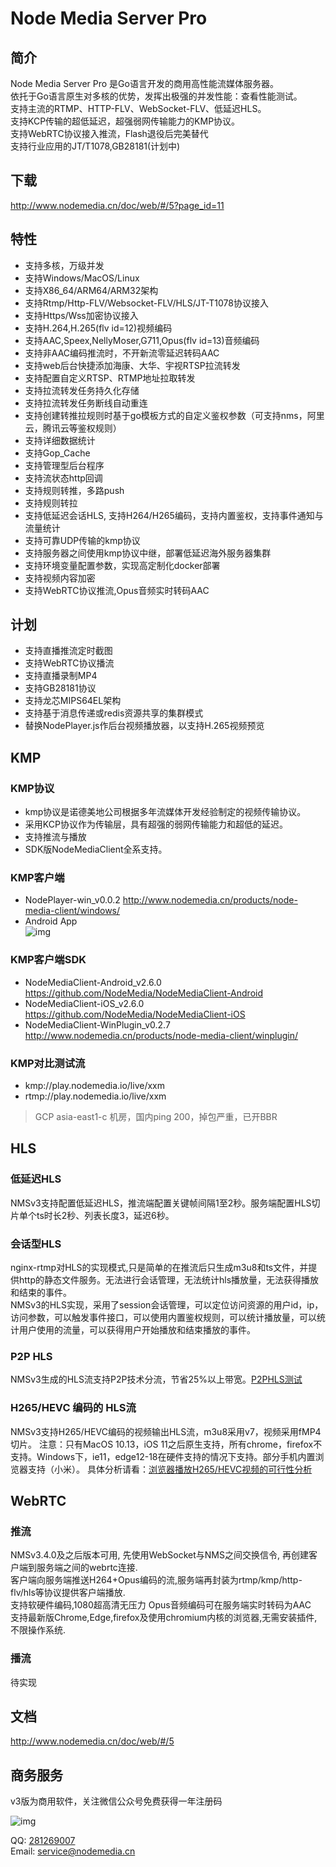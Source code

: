 # Node Media Server Pro

## 简介
Node Media Server Pro 是Go语言开发的商用高性能流媒体服务器。  
依托于Go语言原生对多核的优势，发挥出极强的并发性能：查看性能测试。  
支持主流的RTMP、HTTP-FLV、WebSocket-FLV、低延迟HLS。  
支持KCP传输的超低延迟，超强弱网传输能力的KMP协议。  
支持WebRTC协议接入推流，Flash退役后完美替代  
支持行业应用的JT/T1078,GB28181(计划中)  

## 下载
http://www.nodemedia.cn/doc/web/#/5?page_id=11

## 特性
* 支持多核，万级并发
* 支持Windows/MacOS/Linux 
* 支持X86_64/ARM64/ARM32架构
* 支持Rtmp/Http-FLV/Websocket-FLV/HLS/JT-T1078协议接入
* 支持Https/Wss加密协议接入
* 支持H.264,H.265(flv id=12)视频编码
* 支持AAC,Speex,NellyMoser,G711,Opus(flv id=13)音频编码
* 支持非AAC编码推流时，不开新流零延迟转码AAC
* 支持web后台快捷添加海康、大华、宇视RTSP拉流转发
* 支持配置自定义RTSP、RTMP地址拉取转发
* 支持拉流转发任务持久化存储
* 支持拉流转发任务断线自动重连
* 支持创建转推拉规则时基于go模板方式的自定义鉴权参数（可支持nms，阿里云，腾讯云等鉴权规则）
* 支持详细数据统计
* 支持Gop_Cache
* 支持管理型后台程序
* 支持流状态http回调
* 支持规则转推，多路push
* 支持规则转拉
* 支持低延迟会话HLS, 支持H264/H265编码，支持内置鉴权，支持事件通知与流量统计
* 支持可靠UDP传输的kmp协议
* 支持服务器之间使用kmp协议中继，部署低延迟海外服务器集群
* 支持环境变量配置参数，实现高定制化docker部署
* 支持视频内容加密
* 支持WebRTC协议推流,Opus音频实时转码AAC

## 计划
* 支持直播推流定时截图
* 支持WebRTC协议播流
* 支持直播录制MP4
* 支持GB28181协议
* 支持龙芯MIPS64EL架构
* 支持基于消息传递或redis资源共享的集群模式
* 替换NodePlayer.js作后台视频播放器，以支持H.265视频预览

## KMP
### KMP协议
* kmp协议是诺德美地公司根据多年流媒体开发经验制定的视频传输协议。  
* 采用KCP协议作为传输层，具有超强的弱网传输能力和超低的延迟。  
* 支持推流与播放
* SDK版NodeMediaClient全系支持。  

### KMP客户端
* NodePlayer-win_v0.0.2 http://www.nodemedia.cn/products/node-media-client/windows/
* Android App  
![img](https://www.nodemedia.cn/uploads/apk.png)

### KMP客户端SDK
* NodeMediaClient-Android_v2.6.0 https://github.com/NodeMedia/NodeMediaClient-Android
* NodeMediaClient-iOS_v2.6.0 https://github.com/NodeMedia/NodeMediaClient-iOS
* NodeMediaClient-WinPlugin_v0.2.7 http://www.nodemedia.cn/products/node-media-client/winplugin/ 

### KMP对比测试流
- kmp://play.nodemedia.io/live/xxm
- rtmp://play.nodemedia.io/live/xxm
>GCP asia-east1-c 机房，国内ping 200，掉包严重，已开BBR

## HLS
### 低延迟HLS
NMSv3支持配置低延迟HLS，推流端配置关键帧间隔1至2秒。服务端配置HLS切片单个ts时长2秒、列表长度3，延迟6秒。

### 会话型HLS
nginx-rtmp对HLS的实现模式,只是简单的在推流后只生成m3u8和ts文件，并提供http的静态文件服务。无法进行会话管理，无法统计hls播放量，无法获得播放和结束的事件。  
NMSv3的HLS实现，采用了session会话管理，可以定位访问资源的用户id，ip，访问参数，可以触发事件接口，可以使用内置鉴权规则，可以统计播放量，可以统计用户使用的流量，可以获得用户开始播放和结束播放的事件。

### P2P HLS
NMSv3生成的HLS流支持P2P技术分流，节省25%以上带宽。[P2PHLS测试](http://novage.com.ua/p2p-media-loader/demo.html?url=http%3A%2F%2Fplay.nodemedia.io%2Flive%2Fxxm.m3u8&type=clappr)

### H265/HEVC 编码的 HLS流
NMSv3支持H265/HEVC编码的视频输出HLS流，m3u8采用v7，视频采用fMP4切片。
注意：只有MacOS 10.13，iOS 11之后原生支持，所有chrome，firefox不支持。Windows下，ie11，edge12-18在硬件支持的情况下支持。部分手机内置浏览器支持（小米）。
具体分析请看：[浏览器播放H265/HEVC视频的可行性分析](http://bashell.nodemedia.cn/archives/%e6%b5%8f%e8%a7%88%e5%99%a8%e6%92%ad%e6%94%beh265-hevc%e8%a7%86%e9%a2%91%e7%9a%84%e5%8f%af%e8%a1%8c%e6%80%a7%e5%88%86%e6%9e%90.html)

## WebRTC
### 推流
NMSv3.4.0及之后版本可用, 先使用WebSocket与NMS之间交换信令, 再创建客户端到服务端之间的webrtc连接.  
客户端向服务端推送H264+Opus编码的流,服务端再封装为rtmp/kmp/http-flv/hls等协议提供客户端播放.  
支持软硬件编码,1080超高清无压力
Opus音频编码可在服务端实时转码为AAC  
支持最新版Chrome,Edge,firefox及使用chromium内核的浏览器,无需安装插件,不限操作系统.  

### 播流
待实现

## 文档
http://www.nodemedia.cn/doc/web/#/5

## 商务服务
v3版为商用软件，关注微信公众号免费获得一年注册码

![img](https://cdn.nodemedia.cn/img/qrcode_for_gh_d91d27074220_344.jpg)

QQ: [281269007](http://wpa.qq.com/msgrd?v=3&uin=281269007&site=qq&menu=yes)  
Email: service@nodemedia.cn
